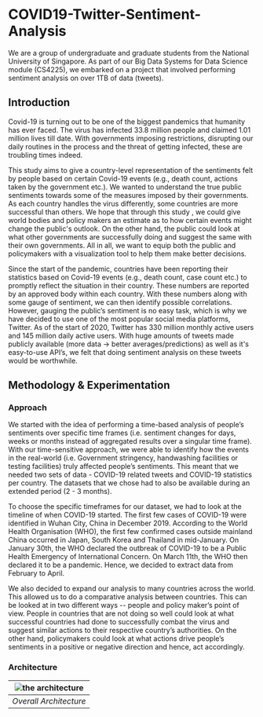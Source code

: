 # COVID19-Twitter-Sentiment-Analysis
We are a group of undergraduate and graduate students from the National University of Singapore. As part of our Big Data Systems for Data Science module (CS4225), we embarked on a project that involved performing sentiment analysis on over 1TB of data (tweets). 


## Introduction 

Covid-19 is turning out to be one of the biggest pandemics that humanity has ever faced. The virus has infected 33.8 million people and claimed 1.01 million lives till date. With governments imposing restrictions, disrupting our daily routines in the process and the threat of getting infected, these are troubling times indeed.

This study aims to give a country-level representation of the sentiments felt by people based on certain Covid-19 events (e.g., death count, actions taken by the government etc.). 
We wanted to understand the true public sentiments towards some of the measures imposed by their governments. As each country handles the virus differently, some countries are more successful than others. We hope that through this study , we could give world bodies and policy makers an estimate as to how certain events might change the public's outlook. On the other hand, the public could look at what other governments are successfully doing and suggest the same with their own governments. All in all, we want to equip both the public and policymakers with a visualization tool to help them make better decisions. 

Since the start of the pandemic, countries have been reporting their statistics based on Covid-19 events (e.g., death count, case count etc.) to promptly reflect the situation in their country. These numbers are reported by an approved body within each country. With these numbers along with some gauge of sentiment, we can then identify possible correlations. However, gauging the public’s sentiment is no easy task, which is why we have decided to use one of the most popular social media platforms, Twitter. As of the start of 2020, Twitter has 330 million monthly active users and 145 million daily active users. With huge amounts of tweets made publicly available (more data → better averages/predictions) as well as it's easy-to-use API’s, we felt that doing sentiment analysis on these tweets would be worthwhile. 


## Methodology & Experimentation 

### Approach 

We started with the idea of performing a time-based analysis of people’s sentiments over specific time frames (i.e. sentiment changes for days, weeks or months instead of aggregated results over a singular time frame). With our time-sensitive approach, we were able to identify how the events in the real-world (i.e. Government stringency, handwashing facilities or testing facilities) truly affected people’s sentiments. This meant that we needed two sets of data - COVID-19 related tweets and COVID-19 statistics per country. The datasets that we chose had to also be available during an extended period (2 - 3 months).

To choose the specific timeframes for our dataset, we had to look at the timeline of when COVID-19 started. The first few cases of COVID-19 were identified in Wuhan City, China in December 2019. According to the World Health Organisation (WHO), the first few confirmed cases outside mainland China occurred in Japan, South Korea and Thailand in mid-January. On January 30th, the WHO declared the outbreak of COVID-19 to be a Public Health Emergency of International Concern. On March 11th, the WHO then declared it to be a pandemic. Hence, we decided to extract data from February to April. 

We also decided to expand our analysis to many countries across the world. This allowed us to do a comparative analysis between countries. This can be looked at in two different ways -- people and policy maker’s point of view. People in countries that are not doing so well could look at what successful countries had done to successfully combat the virus and suggest similar actions to their respective country’s authorities. On the other hand, policymakers could look at what actions drive people’s sentiments in a positive or negative direction and hence, act accordingly.   

### Architecture 

|![the architecture](https://user-images.githubusercontent.com/35773953/101277564-46891600-37f0-11eb-8412-67d56c68ac1f.png)|
|:--:|
| *Overall Architecture* |
